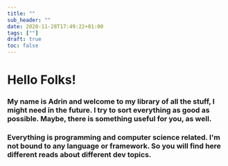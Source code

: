 ```yaml
---
title: ""
sub_header: ""
date: 2020-11-28T17:49:22+01:00
tags: [""]
draft: true
toc: false
---
```


# Hello Folks!
### My name is Adrin and welcome to my library of all the stuff, I might need in the future. I try to sort everything as good as possible. Maybe, there is something useful for you, as well.  

### Everything is programming and computer science related. I'm not bound to any language or framework. So you will find here different reads about different dev topics.